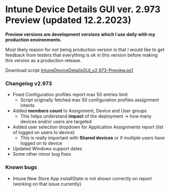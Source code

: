 # Intune Device Details GUI ver. 2.973 Preview (updated 12.2.2023)
**Preview versions are development versions which I use daily with my production environments.**


Most likely reason for not being production version is that I would like to get feedback from testers that everything is ok in this version before making this version as a production release.


Download script [IntuneDeviceDetailsGUI_v2.973-Preview.ps1](./IntuneDeviceDetailsGUI_v2.973-Preview.ps1)

### Changelog v2.973
* Fixed Configuration profiles report max 50 entries limit
  * Script originally fetched max 50 configuration profiles assignment intents
* Added **members count** to Assignment, Device and User groups
  * This helps understand **impact** of the deployment -> how many devices and/or users are targeted
* Added user selection dropdown for Application Assignments report (list of logged on users to device)
  * This is really important with **Shared devices** or if multiple users have logged on to device
* Updated Windows support dates
* Some other minor bug fixes

### Known bugs ###
* Intune New Store App installState is not shown correctly on report (working on that issue currently)
